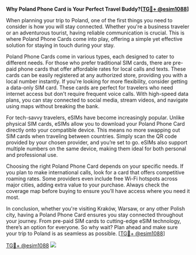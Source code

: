 **Why Poland Phone Card is Your Perfect Travel Buddy?[[TG💪+ @esim1088](https://t.me/s/esim1088)]**

When planning your trip to Poland, one of the first things you need to consider is how you will stay connected. Whether you're a business traveler or an adventurous tourist, having reliable communication is crucial. This is where Poland Phone Cards come into play, offering a simple yet effective solution for staying in touch during your stay.

Poland Phone Cards come in various types, each designed to cater to different needs. For those who prefer traditional SIM cards, there are pre-paid phone cards that offer affordable rates for local calls and texts. These cards can be easily registered at any authorized store, providing you with a local number instantly. If you're looking for more flexibility, consider getting a data-only SIM card. These cards are perfect for travelers who need internet access but don't require frequent voice calls. With high-speed data plans, you can stay connected to social media, stream videos, and navigate using maps without breaking the bank.

For tech-savvy travelers, eSIMs have become increasingly popular. Unlike physical SIM cards, eSIMs allow you to download your Poland Phone Card directly onto your compatible device. This means no more swapping out SIM cards when traveling between countries. Simply scan the QR code provided by your chosen provider, and you’re set to go. eSIMs also support multiple numbers on the same device, making them ideal for both personal and professional use.

Choosing the right Poland Phone Card depends on your specific needs. If you plan to make international calls, look for a card that offers competitive roaming rates. Some providers even include free Wi-Fi hotspots across major cities, adding extra value to your purchase. Always check the coverage map before buying to ensure you’ll have access where you need it most.

In conclusion, whether you're visiting Kraków, Warsaw, or any other Polish city, having a Poland Phone Card ensures you stay connected throughout your journey. From pre-paid SIM cards to cutting-edge eSIM technology, there’s an option for everyone. So why wait? Plan ahead and make sure your trip to Poland is as seamless as possible. [[TG💪+ @esim1088](https://t.me/s/esim1088)]

[TG💪+ @esim1088](https://t.me/s/esim1088) ![](https://i.postimg.cc/Y0z9fWf4/image.png)